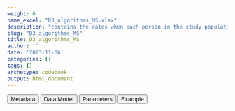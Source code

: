 ```yaml
---
weight: 6
name_excel: "D3_algorithms_MS.xlsx"
description: "contains the dates when each person in the study population becomes positive for MS according to any of the 5 algorithms"
slug: "D3_algorithms_MS"
title: D3_algorithms_MS
author: ''
date: '2023-11-06'
categories: []
tags: []
archetype: codebook
output: html_document
---
```


<script src="/rmarkdown-libs/core-js/shim.min.js"></script>
<script src="/rmarkdown-libs/react/react.min.js"></script>
<script src="/rmarkdown-libs/react/react-dom.min.js"></script>
<script src="/rmarkdown-libs/reactwidget/react-tools.js"></script>
<script src="/rmarkdown-libs/htmlwidgets/htmlwidgets.js"></script>
<link href="/rmarkdown-libs/reactable/reactable.css" rel="stylesheet" />
<script src="/rmarkdown-libs/reactable-binding/reactable.js"></script>
<div class="tab">
<button class="tablinks" onclick="openCity(event, &#39;Metadata&#39;)" id="defaultOpen">Metadata</button>
<button class="tablinks" onclick="openCity(event, &#39;Data Model&#39;)">Data Model</button>
<button class="tablinks" onclick="openCity(event, &#39;Parameters&#39;)">Parameters</button>
<button class="tablinks" onclick="openCity(event, &#39;Example&#39;)">Example</button>
</div>
<div class="tabcontent"></div>
<div id="Example" class="tabcontent">
<div id="htmlwidget-1" class="reactable html-widget " style="width:auto;height:600px;"></div>
<script type="application/json" data-for="htmlwidget-1">{"x":{"tag":{"name":"Reactable","attribs":{"data":{"person_id":["P000001","P000001","P000002",null,null,null,null,null,null,null,null,null,null,null,null,null,null,null,null,null],"date":["2011-01-08T00:00:00Z","2011-01-16T00:00:00Z","2016-03-23T00:00:00Z",null,null,null,null,null,null,null,null,null,null,null,null,null,null,null,null,null],"algorithm":["M1","M2","M1",null,null,null,null,null,null,null,null,null,null,null,null,null,null,null,null,null]},"columns":[{"id":"person_id","name":"person_id","type":"character"},{"id":"date","name":"date","type":"Date"},{"id":"algorithm","name":"algorithm","type":"character"}],"sortable":false,"searchable":true,"pagination":false,"highlight":true,"bordered":true,"striped":true,"style":{"maxWidth":1800},"height":"600px","dataKey":"6cc2fa113f27ffe445a2256b3c012244"},"children":[]},"class":"reactR_markup"},"evals":[],"jsHooks":[]}</script>
</div>
